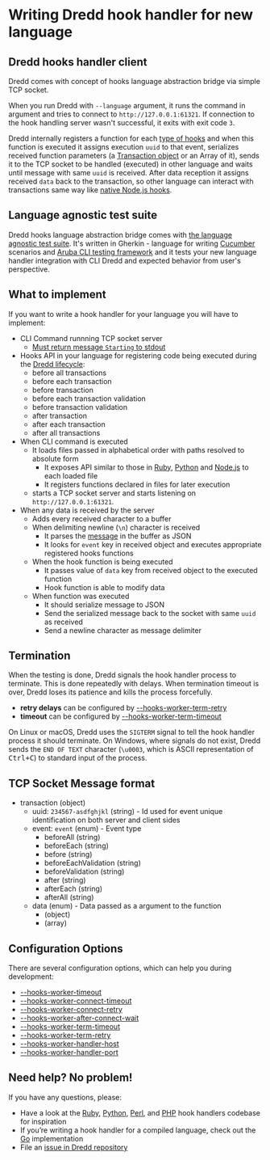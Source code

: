 # Writing Dredd hook handler for new language

## Dredd hooks handler client

Dredd comes with concept of hooks language abstraction bridge via simple TCP socket.

When you run Dredd with `--language` argument, it runs the command in argument and tries to connect to `http://127.0.0.1:61321`. If connection to the hook handling server wasn't successful, it exits with exit code `3`.

Dredd internally registers a function for each [type of hooks](hooks.md#types-of-hooks) and when this function is executed it assigns execution `uuid` to that event, serializes received function parameters (a [Transaction object](data-structures.md#transaction) or an Array of it), sends it to the TCP socket to be handled (executed) in other language and waits until message with same `uuid` is received. After data reception it assigns received `data` back to the transaction, so other language can interact with transactions same way like [native Node.js hooks](hooks-nodejs.md).

## Language agnostic test suite

Dredd hooks language abstraction bridge comes with [the language agnostic test suite](https://github.com/apiaryio/dredd-hooks-template). It's written in Gherkin - language for writing [Cucumber](https://github.com/cucumber/cucumber/wiki/A-Table-Of-Content) scenarios and [Aruba CLI testing framework](https://github.com/cucumber/aruba) and it tests your new language handler integration with CLI Dredd and expected behavior from user's perspective.

## What to implement

If you want to write a hook handler for your language you will have to implement:

- CLI Command runnning TCP socket server
    - [Must return message `Starting` to stdout](https://github.com/apiaryio/dredd-hooks-template/blob/master/features/tcp_server.feature#L5)
- Hooks API in your language for registering code being executed during the [Dredd lifecycle](how-it-works.md#execution-life-cycle):
    - before all transactions
    - before each transaction
    - before transaction
    - before each transaction validation
    - before transaction validation
    - after transaction
    - after each transaction
    - after all transactions
- When CLI command is executed
    - It loads files passed in alphabetical order with paths resolved to absolute form
        - It exposes API similar to those in [Ruby](hooks-ruby.md), [Python](hooks-python.md) and [Node.js](hooks-nodejs.md) to each loaded file
        - It registers functions declared in files for later execution
    - starts a TCP socket server and starts listening on `http://127.0.0.1:61321`.
- When any data is received by the server
    - Adds every received character to a buffer
    - When delimiting newline (`\n`) character is received
        - It parses the [message](#tcp-socket-message-format) in the buffer as JSON
        - It looks for `event` key in received object and executes appropriate registered hooks functions
    - When the hook function is being executed
        - It passes value of `data` key from received object to the executed function
        - Hook function is able to modify data
    - When function was executed
        - It should serialize message to JSON
        - Send the serialized message back to the socket with same `uuid` as received
        - Send a newline character as message delimiter

## Termination

When the testing is done, Dredd signals the hook handler process to terminate. This is done repeatedly with delays. When termination timeout is over, Dredd loses its patience and kills the process forcefully.

- **retry delays** can be configured by [--hooks-worker-term-retry](usage-cli.md#-hooks-worker-term-retry)
- **timeout** can be configured by [--hooks-worker-term-timeout](usage-cli.md#-hooks-worker-term-timeout)

On Linux or macOS, Dredd uses the `SIGTERM` signal to tell the hook handler process it should terminate. On Windows, where signals do not exist, Dredd sends the `END OF TEXT` character (`\u0003`, which is ASCII representation of <kbd>Ctrl+C</kbd>) to standard input of the process.

## TCP Socket Message format

- transaction (object)
    - uuid: `234567-asdfghjkl` (string) - Id used for event unique identification on both server and client sides
    - event: `event` (enum) - Event type
        - beforeAll (string)
        - beforeEach (string)
        - before (string)
        - beforeEachValidation (string)
        - beforeValidation (string)
        - after (string)
        - afterEach (string)
        - afterAll (string)
    - data (enum) - Data passed as a argument to the function
        - (object)
        - (array)

## Configuration Options

There are several configuration options, which can help you during development:

- [--hooks-worker-timeout](usage-cli.md#-hooks-worker-timeout)
- [--hooks-worker-connect-timeout](usage-cli.md#-hooks-worker-connect-timeout)
- [--hooks-worker-connect-retry](usage-cli.md#-hooks-worker-connect-retry)
- [--hooks-worker-after-connect-wait](usage-cli.md#-hooks-worker-after-connect-wait)
- [--hooks-worker-term-timeout](usage-cli.md#-hooks-worker-term-timeout)
- [--hooks-worker-term-retry](usage-cli.md#-hooks-worker-term-retry)
- [--hooks-worker-handler-host](usage-cli.md#-hooks-worker-handler-host)
- [--hooks-worker-handler-port](usage-cli.md#-hooks-worker-handler-port)

## Need help? No problem!

If you have any questions, please:

- Have a look at the [Ruby](https://github.com/apiaryio/dredd-hooks-ruby), [Python](https://github.com/apiaryio/dredd-hooks-python), [Perl](https://github.com/ungrim97/Dredd-Hooks), and [PHP](https://github.com/ddelnano/dredd-hooks-php) hook handlers codebase for inspiration
- If you’re writing a hook handler for a compiled language, check out the [Go](https://github.com/snikch/goodman) implementation
- File an [issue in Dredd repository](https://github.com/apiaryio/dredd/issues/new)
